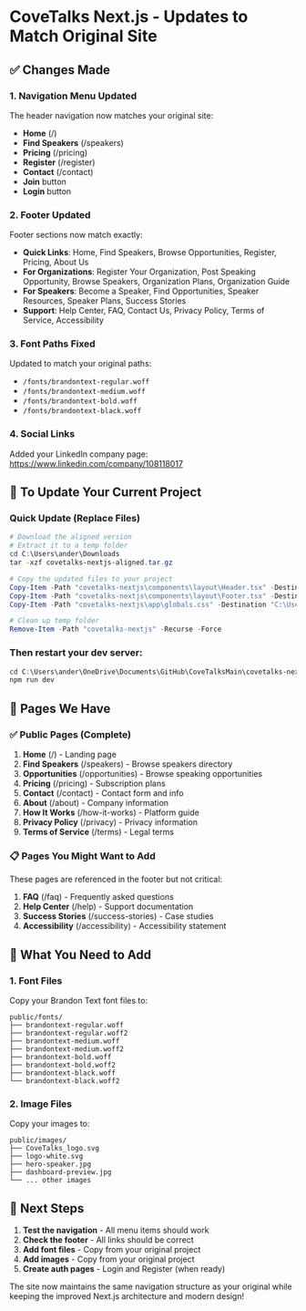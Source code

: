 # CoveTalks Next.js - Updates to Match Original Site

## ✅ Changes Made

### 1. Navigation Menu Updated
The header navigation now matches your original site:
- **Home** (/)
- **Find Speakers** (/speakers)
- **Pricing** (/pricing)
- **Register** (/register)
- **Contact** (/contact)
- **Join** button
- **Login** button

### 2. Footer Updated
Footer sections now match exactly:
- **Quick Links**: Home, Find Speakers, Browse Opportunities, Register, Pricing, About Us
- **For Organizations**: Register Your Organization, Post Speaking Opportunity, Browse Speakers, Organization Plans, Organization Guide
- **For Speakers**: Become a Speaker, Find Opportunities, Speaker Resources, Speaker Plans, Success Stories
- **Support**: Help Center, FAQ, Contact Us, Privacy Policy, Terms of Service, Accessibility

### 3. Font Paths Fixed
Updated to match your original paths:
- `/fonts/brandontext-regular.woff`
- `/fonts/brandontext-medium.woff`
- `/fonts/brandontext-bold.woff`
- `/fonts/brandontext-black.woff`

### 4. Social Links
Added your LinkedIn company page: https://www.linkedin.com/company/108118017

## 📝 To Update Your Current Project

### Quick Update (Replace Files)

```powershell
# Download the aligned version
# Extract it to a temp folder
cd C:\Users\ander\Downloads
tar -xzf covetalks-nextjs-aligned.tar.gz

# Copy the updated files to your project
Copy-Item -Path "covetalks-nextjs\components\layout\Header.tsx" -Destination "C:\Users\ander\OneDrive\Documents\GitHub\CoveTalksMain\covetalks-nextjs\components\layout\Header.tsx" -Force
Copy-Item -Path "covetalks-nextjs\components\layout\Footer.tsx" -Destination "C:\Users\ander\OneDrive\Documents\GitHub\CoveTalksMain\covetalks-nextjs\components\layout\Footer.tsx" -Force
Copy-Item -Path "covetalks-nextjs\app\globals.css" -Destination "C:\Users\ander\OneDrive\Documents\GitHub\CoveTalksMain\covetalks-nextjs\app\globals.css" -Force

# Clean up temp folder
Remove-Item -Path "covetalks-nextjs" -Recurse -Force
```

### Then restart your dev server:
```powershell
cd C:\Users\ander\OneDrive\Documents\GitHub\CoveTalksMain\covetalks-nextjs
npm run dev
```

## 🎯 Pages We Have

### ✅ Public Pages (Complete)
1. **Home** (/) - Landing page
2. **Find Speakers** (/speakers) - Browse speakers directory
3. **Opportunities** (/opportunities) - Browse speaking opportunities
4. **Pricing** (/pricing) - Subscription plans
5. **Contact** (/contact) - Contact form and info
6. **About** (/about) - Company information
7. **How It Works** (/how-it-works) - Platform guide
8. **Privacy Policy** (/privacy) - Privacy information
9. **Terms of Service** (/terms) - Legal terms

### 📋 Pages You Might Want to Add

These pages are referenced in the footer but not critical:

1. **FAQ** (/faq) - Frequently asked questions
2. **Help Center** (/help) - Support documentation
3. **Success Stories** (/success-stories) - Case studies
4. **Accessibility** (/accessibility) - Accessibility statement

## 🎨 What You Need to Add

### 1. Font Files
Copy your Brandon Text font files to:
```
public/fonts/
├── brandontext-regular.woff
├── brandontext-regular.woff2
├── brandontext-medium.woff
├── brandontext-medium.woff2
├── brandontext-bold.woff
├── brandontext-bold.woff2
├── brandontext-black.woff
└── brandontext-black.woff2
```

### 2. Image Files
Copy your images to:
```
public/images/
├── CoveTalks_logo.svg
├── logo-white.svg
├── hero-speaker.jpg
├── dashboard-preview.jpg
└── ... other images
```

## 🚀 Next Steps

1. **Test the navigation** - All menu items should work
2. **Check the footer** - All links should be correct
3. **Add font files** - Copy from your original project
4. **Add images** - Copy from your original project
5. **Create auth pages** - Login and Register (when ready)

The site now maintains the same navigation structure as your original while keeping the improved Next.js architecture and modern design!
